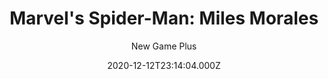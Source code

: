 ---
title: "Marvel's Spider-Man: Miles Morales"
year: 2020
subtitle: New Game Plus
date: 2020-12-12T23:14:04.000Z
permalink: /almanac/games/2020-12-12-marvels-spider-man-miles-morales/index.html
platform: PS5
rating: 3
attachments: 
    - url: https://rknightuk.s3.amazonaws.com/almanac/miles-morales-ngp-2.jpg
    - url: https://rknightuk.s3.amazonaws.com/almanac/miles-morales-ngp-1.jpg
    - url: https://rknightuk.s3.amazonaws.com/almanac/miles-morales-ngp-4.jpg
    - url: https://rknightuk.s3.amazonaws.com/almanac/miles-morales-ngp-3.jpg
---